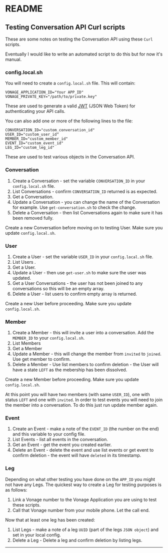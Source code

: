 # README

## Testing Conversation API Curl scripts

These are some notes on testing the Conversation API using these `Curl` scripts.

Eventually I would like to write an automated script to do this but for now it's manual.

### config.local.sh

You will need to create a `config.local.sh` file. This will contain:

```
VONAGE_APPLICATION_ID="Your APP_ID"
VONAGE_PRIVATE_KEY="/path/to/private.key"
```

These are used to generate a valid [JWT](https://jwt.io/) (JSON Web Token) for authenticating your API calls.

You can also add one or more of the following lines to the file:

```
CONVERSATION_ID="custom_conversation_id"
USER_ID="custom_user_id"
MEMBER_ID="custom_member_id"
EVENT_ID="custom_event_id"
LEG_ID="custom_leg_id"
```

These are used to test various objects in the Conversation API.

### Conversation

1. Create a Conversation - set the variable `CONVERSATION_ID` in your `config.local.sh` file.
2. List Conversations - confirm `CONVERSATION_ID` returned is as expected.
3. Get a Conversation.
4. Update a Conversation - you can change the name of the Conversation for example. Use `get-conversation.sh` to check the change.
5. Delete a Conversation - then list Conversations again to make sure it has been removed fully.

Create a new Conversation before moving on to testing User. Make sure you update `config.local.sh`.

### User

1. Create a User - set the variable `USER_ID` in your `config.local.sh` file.
2. List Users .
3. Get a User.
4. Update a User - then use `get-user.sh` to make sure the user was updated.
5. Get a User Conversations - the user has not been joined to any conversations so this will be an empty array.
6. Delete a User - list users to confirm empty array is returned.

Create a new User before proceeding. Make sure you update `config.local.sh`.

### Member

1. Create a Member - this will invite a user into a conversation. Add the `MEMBER_ID` to your `config.local.sh`.
2. List Members
3. Get a Member
4. Update a Member - this will change the member from `invited` to `joined`. Use get member to confirm.
5. Delete a Member - Use list members to confirm deletion - the User will have a state `LEFT` as the mebership has been dissolved.

Create a new Member before proceeding. Make sure you update `config.local.sh`.

At this point you will have two members (with same `USER_ID`), one with status `LEFT` and one with `invited`. In order
to test events you will need to join the member into a conversation. To do this just run update member again.

### Event

1. Create an Event - make a note of the `EVENT_ID` (the number on the end) and this variable to your config file.
2. List Events - list all events in the conversation.
3. Get an Event - get the event you created earlier.
4. Delete an Event - delete the event and use list events or get event to confirm deletion - the event will have `deleted` in its timestamp.

### Leg

Depending on what other testing you have done on the `APP_ID` you might
not have any Legs. The quickest way to create a Leg for testing
purposes is as follows:

1. Link a Vonage number to the Vonage Application you are using to test these scripts.
2. Call that Vonage number from your mobile phone. Let the call end.

Now that at least one leg has been created:

1. List Legs - make a note of a leg `UUID` (part of the legs `JSON object`) and set in your local config.
2. Delete a Leg - Delete a leg and confirm deletion by listing legs.

---
